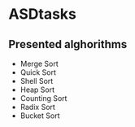 # ASDtasks

## Presented alghorithms

 - Merge Sort
 - Quick Sort
 - Shell Sort
 - Heap Sort
 - Counting Sort
 - Radix Sort
 - Bucket Sort